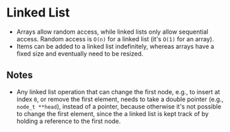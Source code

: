 # Linked List

- Arrays allow random access, while linked lists only allow sequential access. Random access is `O(n)` for a linked list (it's `O(1)` for an array).
- Items can be added to a linked list indefinitely, whereas arrays have a fixed size and eventually need to be resized.

## Notes

- Any linked list operation that can change the first node, e.g., to insert at index `0`, or remove the first element, needs to take a double pointer (e.g., `node_t **head`), instead of a pointer, because otherwise it's not possible to change the first element, since the a linked list is kept track of by holding a reference to the first node.